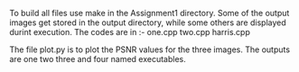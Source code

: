 To build all files use make in the Assignment1 directory.
Some of the output images get stored in the output directory, while some others are displayed durint execution.
The codes are in :-
one.cpp
two.cpp
harris.cpp

The file plot.py is to plot the PSNR values for the three images.
The outputs are one two three and four named executables.
